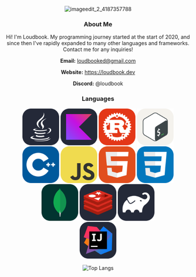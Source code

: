 <div align="center">
  
 ![imageedit_2_4187357788](https://user-images.githubusercontent.com/51384418/182053087-abebea47-67f9-40be-a8a0-8d7bfb5db6c0.png)

  ### About Me
  
  Hi! I'm Loudbook. My programming journey started at the start of 2020, and since then I've rapidly expanded to many other languages and frameworks. Contact me for any inquiries!
  
  **Email:** loudbooked@gmail.com
  
  **Website:** https://loudbook.dev

  **Discord:** @loudbook  
  
  
  ### Languages
  
  <img src="https://github.com/tandpfun/skill-icons/blob/main/icons/Java-Dark.svg" height="100">  
  <img src="https://github.com/tandpfun/skill-icons/blob/main/icons/Kotlin-Dark.svg" height="100">
  <img src="https://github.com/tandpfun/skill-icons/blob/main/icons/Rust.svg" height="100">  
  <img src="https://github.com/tandpfun/skill-icons/blob/main/icons/Bash-Light.svg" height="100">
  <img src="https://github.com/tandpfun/skill-icons/blob/main/icons/CPP.svg" height="100">  
  <img src="https://github.com/tandpfun/skill-icons/blob/main/icons/JavaScript.svg" height="100">
  <img src="https://github.com/tandpfun/skill-icons/blob/main/icons/HTML.svg" height="100">
  <img src="https://github.com/tandpfun/skill-icons/blob/main/icons/CSS.svg" height="100">
  <br> 
  <img src="https://github.com/tandpfun/skill-icons/blob/main/icons/MongoDB.svg" height="100">
  <img src="https://github.com/tandpfun/skill-icons/blob/main/icons/Redis-Dark.svg" height="100">
  <img src="https://github.com/tandpfun/skill-icons/blob/main/icons/Gradle-Dark.svg" height="100">
  <br>
  <img src="https://github.com/tandpfun/skill-icons/blob/main/icons/Idea-Dark.svg" height="100">    
  <br>
  
  ![Top Langs](https://github-readme-stats.vercel.app/api/top-langs/?username=Loudbooks&langs_count=15&layout=compact&hide=mcfunction&theme=transparent&hide_border=true)
</div>
